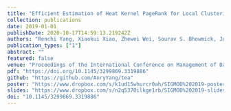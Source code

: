```yaml
---
title: "Efficient Estimation of Heat Kernel PageRank for Local Clustering"
collection: publications
date: 2019-01-01
publishDate: 2020-10-17T14:59:13.219242Z
authors: "Renchi Yang, Xiaokui Xiao, Zhewei Wei, Sourav S. Bhowmick, Jun Zhao, Rong-Hua Li"
publication_types: ["1"]
abstract: ""
featured: false
venue: "Proceedings of the International Conference on Management of Data (SIGMOD)"
pdf: "https://doi.org/10.1145/3299869.3319886"
github: "https://github.com/AnryYang/tea"
poster: "https://www.dropbox.com/s/k1ud15whurcr0ah/SIGMOD%202019-poster-Yang%20Renchi.pptx?dl=0"
slides: "https://www.dropbox.com/s/n2q5370ilkge1rb/SIGMOD%202019-slides.pptx?dl=0"
doi: "10.1145/3299869.3319886"
---
```

